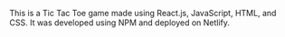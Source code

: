 This is a Tic Tac Toe game made using React.js, JavaScript, HTML, and CSS. It was developed using NPM and deployed on Netlify.
